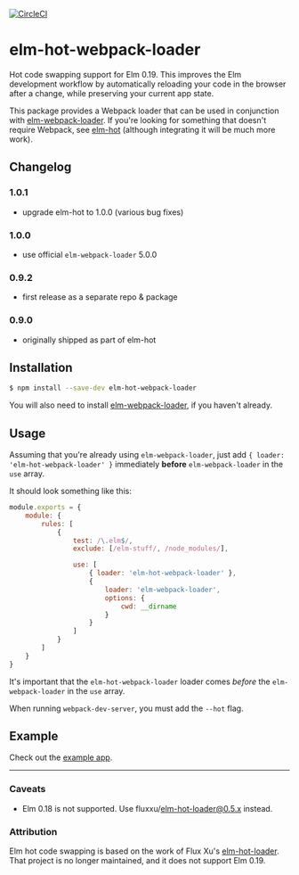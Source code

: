[![CircleCI](https://circleci.com/gh/klazuka/elm-hot-webpack-loader.svg?style=svg)](https://circleci.com/gh/klazuka/elm-hot-webpack-loader)

# elm-hot-webpack-loader

Hot code swapping support for Elm 0.19. This improves the Elm development workflow by automatically reloading your code in the browser after a change, while preserving your current app state.

This package provides a Webpack loader that can be used in conjunction with [elm-webpack-loader](https://github.com/elm-community/elm-webpack-loader). If you're looking for something that doesn't require Webpack, see [elm-hot](https://github.com/klazuka/elm-hot) (although integrating it will be much more work).


## Changelog

### 1.0.1
- upgrade elm-hot to 1.0.0 (various bug fixes)

### 1.0.0
- use official `elm-webpack-loader` 5.0.0

### 0.9.2
- first release as a separate repo & package

### 0.9.0
- originally shipped as part of elm-hot


## Installation

```bash
$ npm install --save-dev elm-hot-webpack-loader
```

You will also need to install [elm-webpack-loader](https://github.com/elm-community/elm-webpack-loader), if you haven't already.


## Usage

Assuming that you're already using `elm-webpack-loader`, just add `{ loader: 'elm-hot-webpack-loader' }` immediately 
**before** `elm-webpack-loader` in the `use` array. 

It should look something like this:

```javascript
module.exports = {
    module: {
        rules: [
            {
                test: /\.elm$/,
                exclude: [/elm-stuff/, /node_modules/],

                use: [
                    { loader: 'elm-hot-webpack-loader' },
                    {
                        loader: 'elm-webpack-loader',
                        options: {
                            cwd: __dirname
                        }
                    }
                ]
            }
        ]
    }
}
```

It's important that the `elm-hot-webpack-loader` loader comes *before* the `elm-webpack-loader` in the `use` array.

When running `webpack-dev-server`, you must add the `--hot` flag.


## Example

Check out the [example app](https://github.com/klazuka/example-elm-hot-webpack).


----------------------------------------------------------------------------------

### Caveats

- Elm 0.18 is not supported. Use fluxxu/elm-hot-loader@0.5.x instead.


### Attribution

Elm hot code swapping is based on the work of Flux Xu's [elm-hot-loader](https://github.com/fluxxu/elm-hot-loader). That project is no longer maintained, and it does not support Elm 0.19.
